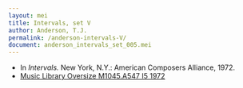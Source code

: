 ```yaml
---
layout: mei
title: Intervals, set V
author: Anderson, T.J.
permalink: /anderson-intervals-V/
document: anderson_intervals_set_005.mei
---
```


- In *Intervals.* New York, N.Y.: American Composers Alliance, 1972.
- <a href="https://tufts-primo.hosted.exlibrisgroup.com/permalink/f/bnf7qa/01TUN_ALMA21108713630003851" target="_blank">Music Library Oversize M1045.A547 I5 1972</a>
